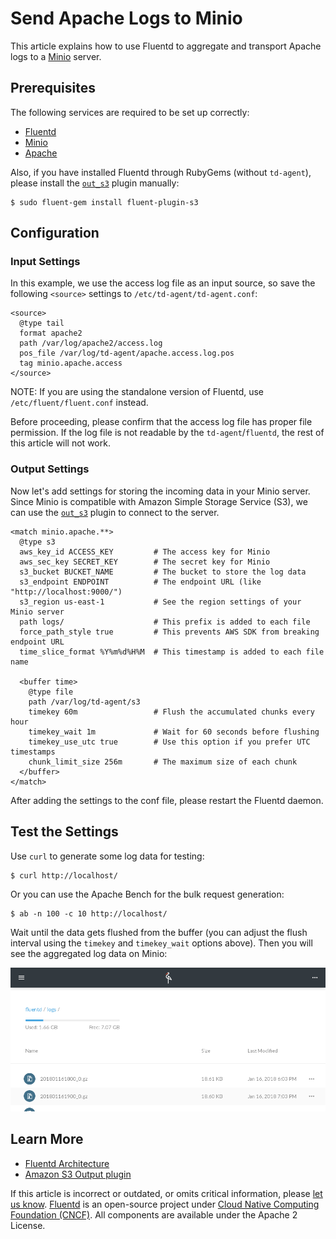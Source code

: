 # Send Apache Logs to Minio

This article explains how to use Fluentd to aggregate and transport Apache logs to a [Minio](https://www.minio.io) server.

## Prerequisites

The following services are required to be set up correctly:

* [Fluentd](https://github.com/fluent/fluentd-docs-gitbook/tree/da81ba70252eaa863cc28fc888584c59d6fc14d3/overview/installation.md)
* [Minio](https://minio.io/download/)
* [Apache](https://httpd.apache.org/)

Also, if you have installed Fluentd through RubyGems \(without `td-agent`\), please install the [`out_s3`](../output/s3.md) plugin manually:

```text
$ sudo fluent-gem install fluent-plugin-s3
```

## Configuration

### Input Settings

In this example, we use the access log file as an input source, so save the following `<source>` settings to `/etc/td-agent/td-agent.conf`:

```text
<source>
  @type tail
  format apache2
  path /var/log/apache2/access.log
  pos_file /var/log/td-agent/apache.access.log.pos
  tag minio.apache.access
</source>
```

NOTE: If you are using the standalone version of Fluentd, use `/etc/fluent/fluent.conf` instead.

Before proceeding, please confirm that the access log file has proper file permission. If the log file is not readable by the `td-agent`/`fluentd`, the rest of this article will not work.

### Output Settings

Now let's add settings for storing the incoming data in your Minio server. Since Minio is compatible with Amazon Simple Storage Service \(S3\), we can use the [`out_s3`](../output/s3.md) plugin to connect to the server.

```text
<match minio.apache.**>
  @type s3
  aws_key_id ACCESS_KEY         # The access key for Minio
  aws_sec_key SECRET_KEY        # The secret key for Minio
  s3_bucket BUCKET_NAME         # The bucket to store the log data
  s3_endpoint ENDPOINT          # The endpoint URL (like "http://localhost:9000/")
  s3_region us-east-1           # See the region settings of your Minio server
  path logs/                    # This prefix is added to each file
  force_path_style true         # This prevents AWS SDK from breaking endpoint URL
  time_slice_format %Y%m%d%H%M  # This timestamp is added to each file name

  <buffer time>
    @type file
    path /var/log/td-agent/s3
    timekey 60m                 # Flush the accumulated chunks every hour
    timekey_wait 1m             # Wait for 60 seconds before flushing
    timekey_use_utc true        # Use this option if you prefer UTC timestamps
    chunk_limit_size 256m       # The maximum size of each chunk
  </buffer>
</match>
```

After adding the settings to the conf file, please restart the Fluentd daemon.

## Test the Settings

Use `curl` to generate some log data for testing:

```text
$ curl http://localhost/
```

Or you can use the Apache Bench for the bulk request generation:

```text
$ ab -n 100 -c 10 http://localhost/
```

Wait until the data gets flushed from the buffer \(you can adjust the flush interval using the `timekey` and `timekey_wait` options above\). Then you will see the aggregated log data on Minio:

![Minio](../.gitbook/assets/minio-screenshot.png)

## Learn More

* [Fluentd Architecture](http://www.fluentd.org/architecture)
* [Amazon S3 Output plugin](../output/s3.md)

If this article is incorrect or outdated, or omits critical information, please [let us know](https://github.com/fluent/fluentd-docs-gitbook/issues?state=open). [Fluentd](http://www.fluentd.org/) is an open-source project under [Cloud Native Computing Foundation \(CNCF\)](https://cncf.io/). All components are available under the Apache 2 License.

